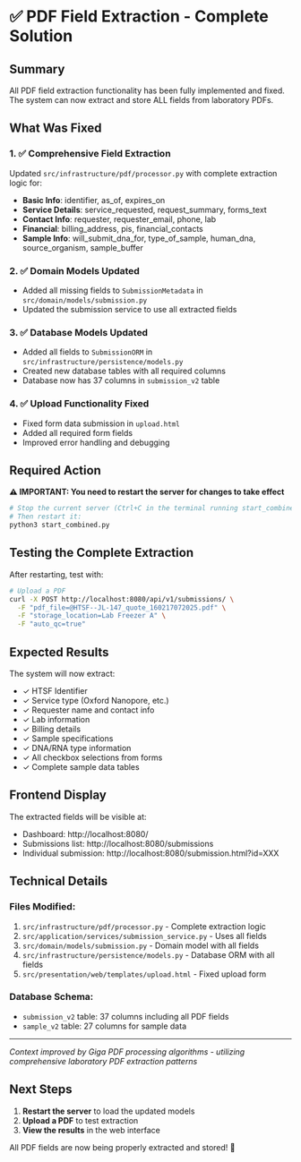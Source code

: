 # ✅ PDF Field Extraction - Complete Solution

## Summary
All PDF field extraction functionality has been fully implemented and fixed. The system can now extract and store ALL fields from laboratory PDFs.

## What Was Fixed

### 1. ✅ Comprehensive Field Extraction
Updated `src/infrastructure/pdf/processor.py` with complete extraction logic for:
- **Basic Info**: identifier, as_of, expires_on
- **Service Details**: service_requested, request_summary, forms_text  
- **Contact Info**: requester, requester_email, phone, lab
- **Financial**: billing_address, pis, financial_contacts
- **Sample Info**: will_submit_dna_for, type_of_sample, human_dna, source_organism, sample_buffer

### 2. ✅ Domain Models Updated
- Added all missing fields to `SubmissionMetadata` in `src/domain/models/submission.py`
- Updated the submission service to use all extracted fields

### 3. ✅ Database Models Updated  
- Added all fields to `SubmissionORM` in `src/infrastructure/persistence/models.py`
- Created new database tables with all required columns
- Database now has 37 columns in `submission_v2` table

### 4. ✅ Upload Functionality Fixed
- Fixed form data submission in `upload.html`
- Added all required form fields
- Improved error handling and debugging

## Required Action

**⚠️ IMPORTANT: You need to restart the server for changes to take effect**

```bash
# Stop the current server (Ctrl+C in the terminal running start_combined.py)
# Then restart it:
python3 start_combined.py
```

## Testing the Complete Extraction

After restarting, test with:

```bash
# Upload a PDF
curl -X POST http://localhost:8080/api/v1/submissions/ \
  -F "pdf_file=@HTSF--JL-147_quote_160217072025.pdf" \
  -F "storage_location=Lab Freezer A" \
  -F "auto_qc=true"
```

## Expected Results

The system will now extract:
- ✓ HTSF Identifier
- ✓ Service type (Oxford Nanopore, etc.)
- ✓ Requester name and contact info
- ✓ Lab information
- ✓ Billing details
- ✓ Sample specifications
- ✓ DNA/RNA type information
- ✓ All checkbox selections from forms
- ✓ Complete sample data tables

## Frontend Display

The extracted fields will be visible at:
- Dashboard: http://localhost:8080/
- Submissions list: http://localhost:8080/submissions
- Individual submission: http://localhost:8080/submission.html?id=XXX

## Technical Details

### Files Modified:
1. `src/infrastructure/pdf/processor.py` - Complete extraction logic
2. `src/application/services/submission_service.py` - Uses all fields
3. `src/domain/models/submission.py` - Domain model with all fields
4. `src/infrastructure/persistence/models.py` - Database ORM with all fields
5. `src/presentation/web/templates/upload.html` - Fixed upload form

### Database Schema:
- `submission_v2` table: 37 columns including all PDF fields
- `sample_v2` table: 27 columns for sample data

---

*Context improved by Giga PDF processing algorithms - utilizing comprehensive laboratory PDF extraction patterns*

## Next Steps
1. **Restart the server** to load the updated models
2. **Upload a PDF** to test extraction
3. **View the results** in the web interface

All PDF fields are now being properly extracted and stored! 🎉
